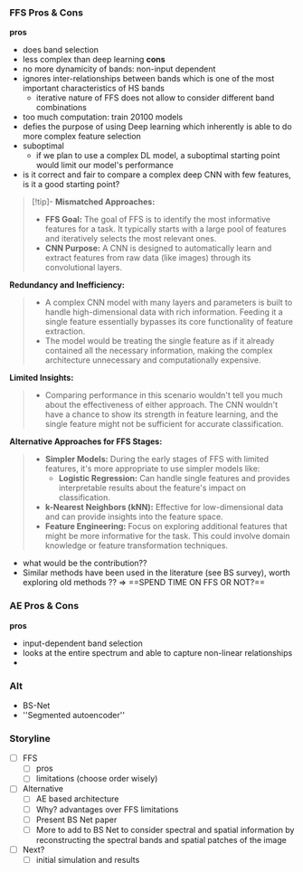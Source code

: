 ### FFS Pros & Cons
**pros**
- does band selection
- less complex than deep learning
**cons**
- no more dynamicity of bands: non-input dependent
- ignores inter-relationships between bands which is one of the most important characteristics of HS bands
	- iterative nature of FFS does not allow to consider different band combinations
- too much computation: train 20100 models
- defies the purpose of using Deep learning which inherently is able to do more complex feature selection
- suboptimal
	- if we plan to use a complex DL model, a suboptimal starting point would limit our model's performance 
- is it correct and fair to compare a complex deep CNN with few features, is it a good starting point?
>[!tip]- **Mismatched Approaches:**
>
>- **FFS Goal:** The goal of FFS is to identify the most informative features for a task. It typically starts with a large pool of features and iteratively selects the most relevant ones.
>- **CNN Purpose:** A CNN is designed to automatically learn and extract features from raw data (like images) through its convolutional layers.
>
**Redundancy and Inefficiency:**
>
>- A complex CNN model with many layers and parameters is built to handle high-dimensional data with rich information. Feeding it a single feature essentially bypasses its core functionality of feature extraction.
>- The model would be treating the single feature as if it already contained all the necessary information, making the complex architecture unnecessary and computationally expensive.
>
**Limited Insights:**
>
>- Comparing performance in this scenario wouldn't tell you much about the effectiveness of either approach. The CNN wouldn't have a chance to show its strength in feature learning, and the single feature might not be sufficient for accurate classification.
>
**Alternative Approaches for FFS Stages:**
>
>- **Simpler Models:** During the early stages of FFS with limited features, it's more appropriate to use simpler models like:
>   - **Logistic Regression:** Can handle single features and provides interpretable results about the feature's impact on classification.
> - **k-Nearest Neighbors (kNN):** Effective for low-dimensional data and can provide insights into the feature space.
>- **Feature Engineering:** Focus on exploring additional features that might be more informative for the task. This could involve domain knowledge or feature transformation techniques.	
- what would be the contribution??
- Similar methods have been used in the literature (see BS survey), worth exploring old methods ??
=> ==SPEND TIME ON FFS OR NOT?==
### AE Pros & Cons
**pros**
- input-dependent band selection
- looks at the entire spectrum and able to capture non-linear relationships
- 
### Alt
- BS-Net 
- ''Segmented autoencoder''

### Storyline
- [ ] FFS
	- [ ] pros 
	- [ ] limitations (choose order wisely)
- [ ] Alternative
	- [ ] AE based architecture
	- [ ] Why? advantages over FFS limitations
	- [ ] Present BS Net paper
	- [ ] More to add to BS Net to consider spectral and spatial information by reconstructing the spectral bands and spatial patches of the image
- [ ] Next?
	- [ ] initial simulation and results